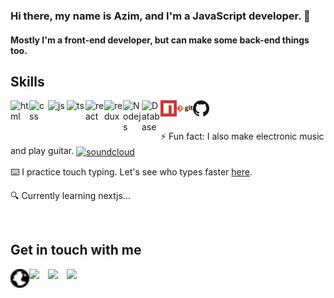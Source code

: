### Hi there, my name is Azim, and I'm a JavaScript developer. 👋
#### Mostly I'm a front-end developer, but can make some back-end things too.

## Skills

<img align="left" src="https://cdn.icon-icons.com/icons2/2107/PNG/512/file_type_html_icon_130541.png" alt="html" width="30px" />
<img align="left" src="https://cdn.icon-icons.com/icons2/2107/PNG/512/file_type_css_icon_130661.png" alt="css" width="30px" />
<img align="left" src="https://cdn.icon-icons.com/icons2/2108/PNG/512/javascript_icon_130900.png" alt="js" width="30px" />
<img align="left" src="https://cdn.icon-icons.com/icons2/2107/PNG/512/file_type_typescript_official_icon_130107.png" alt="ts" width="30px" />
<img align="left" src="https://cdn.icon-icons.com/icons2/2108/PNG/512/react_icon_130845.png" alt="react" width="30px" />
<img align="left" src="https://cdn.icon-icons.com/icons2/2415/PNG/512/redux_original_logo_icon_146365.png" alt="redux" width="30px" />
<img align="left" src="https://cdn.icon-icons.com/icons2/2415/PNG/512/nodejs_original_wordmark_logo_icon_146412.png" alt="Nodejs" width="30px" />
<img align="left" src="https://cdn.icon-icons.com/icons2/1508/PNG/512/officedatabase_104402.png" alt="Database" width="30px" />
<img align="left" alt="Npm" width="26px" src="https://raw.githubusercontent.com/github/explore/80688e429a7d4ef2fca1e82350fe8e3517d3494d/topics/npm/npm.png" />
<img align="left" alt="Git" width="26px" src="https://raw.githubusercontent.com/github/explore/80688e429a7d4ef2fca1e82350fe8e3517d3494d/topics/git/git.png" />
<img align="left" alt="GitHub" width="26px" src="https://raw.githubusercontent.com/github/explore/78df643247d429f6cc873026c0622819ad797942/topics/github/github.png" />

<br />

<br />⚡ Fun fact: I also make electronic music and play guitar. [<img align="center" src="https://cdn.icon-icons.com/icons2/1945/PNG/512/iconfinder-soundcloud-4661625_122489.png" alt="soundcloud" width="30px" />](https://soundcloud.com/coorootmusic) <br />

⌨️ I practice touch typing. Let's see who types faster [here](https://10fastfingers.com/user/2213333/). <br />

🔍 Currently learning nextjs...

<br />

## Get in touch with me
[<img align="left" src="https://raw.githubusercontent.com/iconic/open-iconic/master/svg/globe.svg" width="30px" />](https://akmatoff.github.io) 
[<img align="left" src="https://cdn.jsdelivr.net/npm/simple-icons@5.8.1/icons/telegram.svg" width="30px" />](https://t.me/akmatoffexe)
[<img align="left" src="https://cdn.jsdelivr.net/npm/simple-icons@5.8.1/icons/vk.svg" width="30px" />](https://vk.com/akmatoffexe)
[<img align="left" src="https://cdn.jsdelivr.net/npm/simple-icons@5.8.1/icons/gmail.svg" width="30px" />](akmatoffexe@gmail.com)


<!--
**akmatoff/akmatoff** is a ✨ _special_ ✨ repository because its `README.md` (this file) appears on your GitHub profile.

Here are some ideas to get you started:

- 🔭 I’m currently working on ...
- 🌱 I’m currently learning ...
- 👯 I’m looking to collaborate on ...
- 🤔 I’m looking for help with ...
- 💬 Ask me about ...
- 📫 How to reach me: ...
- 😄 Pronouns: ...
- ⚡ Fun fact: ...
-->
